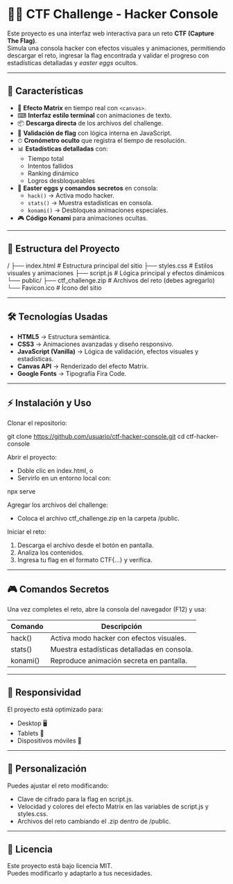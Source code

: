# 🕵️‍♂️ CTF Challenge - Hacker Console

Este proyecto es una interfaz web interactiva para un reto **CTF (Capture The Flag)**.  
Simula una consola hacker con efectos visuales y animaciones, permitiendo descargar el reto, ingresar la flag encontrada y validar el progreso con estadísticas detalladas y *easter eggs* ocultos.

---

## 🚀 Características

- 🎥 **Efecto Matrix** en tiempo real con `<canvas>`.
- ⌨ **Interfaz estilo terminal** con animaciones de texto.
- 📦 **Descarga directa** de los archivos del challenge.
- 🔐 **Validación de flag** con lógica interna en JavaScript.
- ⏱ **Cronómetro oculto** que registra el tiempo de resolución.
- 📊 **Estadísticas detalladas** con:
  - Tiempo total
  - Intentos fallidos
  - Ranking dinámico
  - Logros desbloqueables
- 🐣 **Easter eggs y comandos secretos** en consola:
  - `hack()` → Activa modo hacker.
  - `stats()` → Muestra estadísticas en consola.
  - `konami()` → Desbloquea animaciones especiales.
- 🎮 **Código Konami** para animaciones ocultas.

---

## 📂 Estructura del Proyecto

/
├── index.html        # Estructura principal del sitio
├── styles.css        # Estilos visuales y animaciones
├── script.js         # Lógica principal y efectos dinámicos
└── public/
    ├── ctf_challenge.zip  # Archivos del reto (debes agregarlo)
    └── Favicon.ico       # Ícono del sitio

---

## 🛠 Tecnologías Usadas

- **HTML5** → Estructura semántica.  
- **CSS3** → Animaciones avanzadas y diseño responsivo.  
- **JavaScript (Vanilla)** → Lógica de validación, efectos visuales y estadísticas.  
- **Canvas API** → Renderizado del efecto Matrix.  
- **Google Fonts** → Tipografía Fira Code.  

---

## ⚡ Instalación y Uso

Clonar el repositorio:

git clone https://github.com/usuario/ctf-hacker-console.git
cd ctf-hacker-console

Abrir el proyecto:

- Doble clic en index.html, o  
- Servirlo en un entorno local con:

npx serve

Agregar los archivos del challenge:

- Coloca el archivo ctf_challenge.zip en la carpeta /public.

Iniciar el reto:

1. Descarga el archivo desde el botón en pantalla.  
2. Analiza los contenidos.  
3. Ingresa tu flag en el formato CTF{...} y verifica.  

---

## 🎮 Comandos Secretos

Una vez completes el reto, abre la consola del navegador (F12) y usa:

Comando   | Descripción
----------|-------------
hack()    | Activa modo hacker con efectos visuales.
stats()   | Muestra estadísticas detalladas en consola.
konami()  | Reproduce animación secreta en pantalla.

---

## 📱 Responsividad

El proyecto está optimizado para:

- Desktop 🖥  
- Tablets 📱  
- Dispositivos móviles 📲  

---

## 🔧 Personalización

Puedes ajustar el reto modificando:

- Clave de cifrado para la flag en script.js.  
- Velocidad y colores del efecto Matrix en las variables de script.js y styles.css.  
- Archivos del reto cambiando el .zip dentro de /public.  

---

## 📜 Licencia

Este proyecto está bajo licencia MIT.  
Puedes modificarlo y adaptarlo a tus necesidades.
